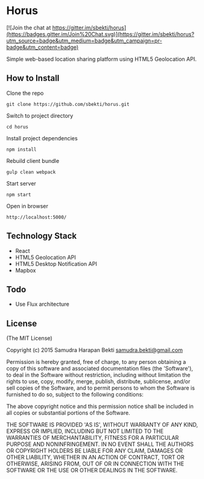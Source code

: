 Horus
=========

[![Join the chat at https://gitter.im/sbekti/horus](https://badges.gitter.im/Join%20Chat.svg)](https://gitter.im/sbekti/horus?utm_source=badge&utm_medium=badge&utm_campaign=pr-badge&utm_content=badge)

Simple web-based location sharing platform using HTML5 Geolocation API.

## How to Install

Clone the repo

  	git clone https://github.com/sbekti/horus.git

Switch to project directory

  	cd horus

Install project dependencies

	npm install

Rebuild client bundle

	gulp clean webpack

Start server

  	npm start

Open in browser

	http://localhost:5000/

## Technology Stack

- React
- HTML5 Geolocation API
- HTML5 Desktop Notification API
- Mapbox

## Todo

- Use Flux architecture

## License

(The MIT License)

Copyright (c) 2015 Samudra Harapan Bekti <samudra.bekti@gmail.com>

Permission is hereby granted, free of charge, to any person obtaining
a copy of this software and associated documentation files (the
'Software'), to deal in the Software without restriction, including
without limitation the rights to use, copy, modify, merge, publish,
distribute, sublicense, and/or sell copies of the Software, and to
permit persons to whom the Software is furnished to do so, subject to
the following conditions:

The above copyright notice and this permission notice shall be
included in all copies or substantial portions of the Software.

THE SOFTWARE IS PROVIDED 'AS IS', WITHOUT WARRANTY OF ANY KIND,
EXPRESS OR IMPLIED, INCLUDING BUT NOT LIMITED TO THE WARRANTIES OF
MERCHANTABILITY, FITNESS FOR A PARTICULAR PURPOSE AND NONINFRINGEMENT.
IN NO EVENT SHALL THE AUTHORS OR COPYRIGHT HOLDERS BE LIABLE FOR ANY
CLAIM, DAMAGES OR OTHER LIABILITY, WHETHER IN AN ACTION OF CONTRACT,
TORT OR OTHERWISE, ARISING FROM, OUT OF OR IN CONNECTION WITH THE
SOFTWARE OR THE USE OR OTHER DEALINGS IN THE SOFTWARE.
